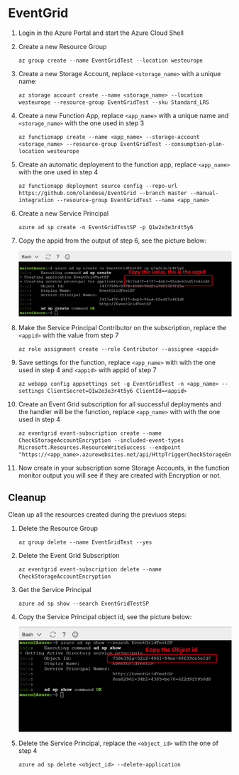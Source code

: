 # EventGrid

1. Login in the Azure Portal and start the Azure Cloud Shell

2. Create a new Resource Group

    ```azurecli-interactive
    az group create --name EventGridTest --location westeurope
    ```
3. Create a new Storage Account, replace `<storage_name>` with a unique name: 

    ```azurecli-interactive
    az storage account create --name <storage_name> --location westeurope --resource-group EventGridTest --sku Standard_LRS
    ```

4. Create a new Function App, replace `<app_name>` with a unique name and `<storage_name>` with the one used in step 3

    ```azurecli-interactive
    az functionapp create --name <app_name> --storage-account <storage_name> --resource-group EventGridTest --consumption-plan-location westeurope
    ```

5. Create an automatic deployment to the function app, replace `<app_name>` with the one used in step 4

    ```azurecli-interactive
    az functionapp deployment source config --repo-url https://github.com/olandese/EventGrid --branch master --manual-integration --resource-group EventGridTest --name <app_name> 
    ```

6. Create a new Service Principal

    ```azurecli-interactive
    azure ad sp create -n EventGridTestSP -p Q1w2e3e3r4t5y6
    ```
7. Copy the appid from the output of step 6, see the picture below:

    ![Appid](https://raw.githubusercontent.com/olandese/EventGrid/master/img/principalappid.PNG)

8. Make the Service Principal Contributor on the subscription, replace the `<appid>` with the value from step 7

    ```azurecli-interactive
    az role assignment create --role Contributor --assignee <appid>
    ```
9. Save settings for the function, replace `<app_name>` with with the one used in step 4 and `<appid>` with appid of step 7

    ```azurecli-interactive
    az webapp config appsettings set -g EventGridTest -n <app_name> --settings ClientSecret=Q1w2e3e3r4t5y6 ClientId=<appid>
    ```
10. Create an Event Grid subscription for all successful deployments and the handler will be the function, replace `<app_name>` with with the one used in step 4

    ```azurecli-interactive
    az eventgrid event-subscription create --name CheckStorageAccountEncryption --included-event-types Microsoft.Resources.ResourceWriteSuccess --endpoint "https://<app_name>.azurewebsites.net/api/HttpTriggerCheckStorageEncryption"
    ``` 

11. Now create in your subscription some Storage Accounts, in the function monitor output you will see if they are created with Encryption or not.

## Cleanup 

Clean up all the resources created during the previuos steps:

1. Delete the Resource Group

    ```azurecli-interactive
    az group delete --name EventGridTest --yes
    ``` 

2. Delete the Event Grid Subscription

    ```azurecli-interactive
    az eventgrid event-subscription delete --name CheckStorageAccountEncryption
    ``` 

3. Get the Service Principal

    ```azurecli-interactive
    azure ad sp show --search EventGridTestSP
    ``` 

4. Copy the Service Principal object id, see the picture below:

    ![ObjectID](https://raw.githubusercontent.com/olandese/EventGrid/master/img/principalobjectid.PNG)

5. Delete the Service Principal, replace the `<object_id>` with the one of step 4

    ```azurecli-interactive
    azure ad sp delete <object_id> --delete-application
    ``` 

